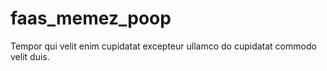 # faas_memez_poop
Tempor qui velit enim cupidatat excepteur ullamco do cupidatat commodo velit duis.
